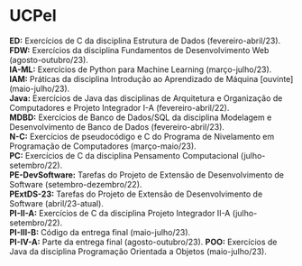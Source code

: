 <h1>UCPel</h1>
<b>ED:</b> Exercícios de C da disciplina Estrutura de Dados (fevereiro-abril/23).</br>
<b>FDW:</b> Exercícios da disciplina Fundamentos de Desenvolvimento Web (agosto-outubro/23).</br>
<b>IA-ML:</b> Exercícios de Python para Machine Learning (março-julho/23).</br>
<b>IAM:</b> Práticas da disciplina Introdução ao Aprendizado de Máquina [ouvinte] (maio-julho/23).</br>
<b>Java:</b> Exercícios de Java das disciplinas de Arquitetura e Organização de Computadores e Projeto Integrador I-A (fevereiro-abril/22).</br>
<b>MDBD:</b> Exercícios de Banco de Dados/SQL da disciplina Modelagem e Desenvolvimento de Banco de Dados (fevereiro-abril/23).</br>
<b>N-C:</b> Exercícios de pseudocódigo e C do Programa de Nivelamento em Programação de Computadores (março-maio/23).</br>
<b>PC:</b> Exercícios de C da disciplina Pensamento Computacional (julho-setembro/22).</br>
<b>PE-DevSoftware:</b> Tarefas do Projeto de Extensão de Desenvolvimento de Software (setembro-dezembro/22).</br>
<b>PExtDS-23:</b> Tarefas do Projeto de Extensão de Desenvolvimento de Software (abril/23-atual).</br>
<b>PI-II-A:</b> Exercícios de C da disciplina Projeto Integrador II-A (julho-setembro/22).</br>
<b>PI-III-B:</b> Código da entrega final (maio-julho/23).</br>
<b>PI-IV-A:</b> Parte da entrega final (agosto-outubro/23).
<b>POO:</b> Exercícios de Java da disciplina Programação Orientada a Objetos (maio-julho/23).</br>
